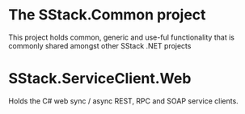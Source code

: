 # The SStack.Common project

This project holds common, generic and use-ful functionality that is commonly shared amongst other SStack .NET projects

# SStack.ServiceClient.Web
Holds the C# web sync / async REST, RPC and SOAP service clients.


